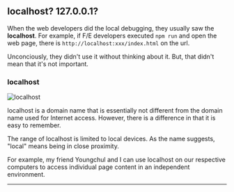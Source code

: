 ## localhost? 127.0.0.1?

When the web developers did the local debugging, they usually saw the **localhost**. For example, if F/E developers executed `npm run` and open the web page, there is `http://localhost:xxx/index.html` on the url.

Unconciously, they didn't use it without thinking about it. But, that didn't mean that it's not important.

### localhost

![localhost](https://github.com/user-attachments/assets/ebe83f0e-b4b5-4e8d-9b30-2b724cc83c56)

localhost is a domain name that is essentially not different from the domain name used for Internet access. However, there is a difference in that it is easy to remember.

The range of localhost is limited to local devices. As the name suggests, "local" means being in close proximity.

For example, my friend Youngchul and I can use localhost on our respective computers to access individual page content in an independent environment.

---

[](https://devocean.sk.com/blog/techBoardDetail.do?ID=165818&boardType=techBlog)

[](https://www.naukri.com/code360/library/127-0-0-1-localhost)
